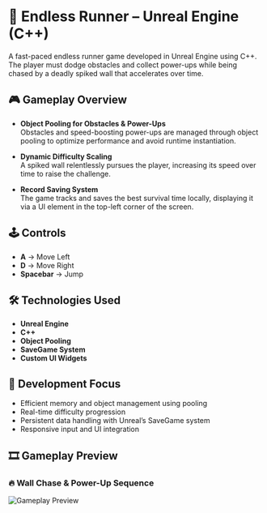 # 🏃 Endless Runner – Unreal Engine (C++)

A fast-paced endless runner game developed in Unreal Engine using C++. The player must dodge obstacles and collect power-ups while being chased by a deadly spiked wall that accelerates over time.

## 🎮 Gameplay Overview

- **Object Pooling for Obstacles & Power-Ups**  
  Obstacles and speed-boosting power-ups are managed through object pooling to optimize performance and avoid runtime instantiation.

- **Dynamic Difficulty Scaling**  
  A spiked wall relentlessly pursues the player, increasing its speed over time to raise the challenge.

- **Record Saving System**  
  The game tracks and saves the best survival time locally, displaying it via a UI element in the top-left corner of the screen.

## 🕹️ Controls

- **A** → Move Left  
- **D** → Move Right  
- **Spacebar** → Jump

## 🛠️ Technologies Used

- **Unreal Engine**
- **C++**
- **Object Pooling**
- **SaveGame System**
- **Custom UI Widgets**

## 🎯 Development Focus

- Efficient memory and object management using pooling  
- Real-time difficulty progression  
- Persistent data handling with Unreal’s SaveGame system  
- Responsive input and UI integration

## 🎞️ Gameplay Preview

### 🔥 Wall Chase & Power-Up Sequence  
![Gameplay Preview](Gifs/Gameplay.gif)
